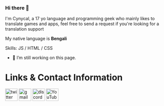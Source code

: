 ### Hi there 👋

I'm Cynycal, a 17 yo language and programming geek who mainly likes to translate games and apps, feel free to send a request if you're looking for a translation support

My native language is **Bengali**

Skills:  JS / HTML / CSS

- 🔭 I’m still working on this page. 

# Links & Contact Information

[<img src='https://cdn.jsdelivr.net/npm/simple-icons@3.0.1/icons/twitter.svg' alt='twitter' height='40'>](https://twitter.com/RetroplaysChan2)   [<img src='https://cdn.jsdelivr.net/npm/simple-icons@3.0.1/icons/gmail.svg' alt='gmail' height='40'>](soumyajitdas340@gmail.com)   [<img src='https://cdn.jsdelivr.net/npm/simple-icons@3.0.1/icons/discord.svg' alt='discord' height='40'>](https://discord.gg/DCHtVE5Wgu)   [<img src='https://cdn.jsdelivr.net/npm/simple-icons@3.0.1/icons/youtube.svg' alt='YouTube' height='40'>](https://youtube.com/@RetroplaysChannel)  
